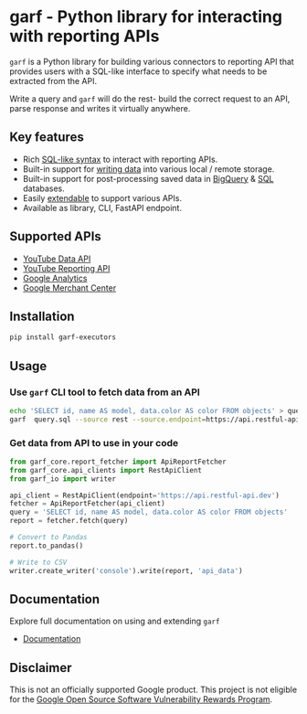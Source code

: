 # garf - Python library for interacting with reporting APIs

`garf` is a Python library for building various connectors to reporting API that provides
users with a SQL-like interface to specify what needs to be extracted from the API.

Write a query and  `garf` will do the rest- build the correct request to an API, parse response
and writes it virtually anywhere.

## Key features

* Rich [SQL-like syntax](https://google.github.io/garf/usage/queries/) to interact with reporting APIs.
* Built-in support for [writing data](https://google.github.io/garf/usage/writers/) into various local / remote storage.
* Built-in support for post-processing saved data in [BigQuery](https://google.github.io/garf/usage/bq-executor/) & [SQL](https://google.github.io/garf/usage/sql-executor/) databases.
* Easily [extendable](https://google.github.io/garf/development/overview/) to support various APIs.
* Available as library, CLI, FastAPI endpoint.


## Supported APIs

* [YouTube Data API](https://google.github.io/garf/fetchers/youtube-data-api/)
* [YouTube Reporting API](https://google.github.io/garf/fetchers/youtube-reporting-api/)
* [Google Analytics](https://google.github.io/garf/fetchers/google-analytics-api/)
* [Google Merchant Center](https://google.github.io/garf/fetchers/merchant-center-api/)


## Installation

```bash
pip install garf-executors
```

## Usage

### Use `garf` CLI tool to fetch data from an API

```bash
echo 'SELECT id, name AS model, data.color AS color FROM objects' > query.sql
garf  query.sql --source rest --source.endpoint=https://api.restful-api.dev
```

### Get data from API to use in your code

```python
from garf_core.report_fetcher import ApiReportFetcher
from garf_core.api_clients import RestApiClient
from garf_io import writer

api_client = RestApiClient(endpoint='https://api.restful-api.dev')
fetcher = ApiReportFetcher(api_client)
query = 'SELECT id, name AS model, data.color AS color FROM objects'
report = fetcher.fetch(query)

# Convert to Pandas
report.to_pandas()

# Write to CSV
writer.create_writer('console').write(report, 'api_data')
```


## Documentation

Explore full documentation on using and extending `garf`

* [Documentation](https://google.github.io/garf/)

## Disclaimer
This is not an officially supported Google product. This project is not
eligible for the [Google Open Source Software Vulnerability Rewards
Program](https://bughunters.google.com/open-source-security).
